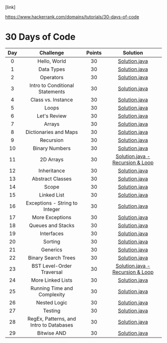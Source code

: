 [link]

https://www.hackerrank.com/domains/tutorials/30-days-of-code


# 30 Days of Code

| Day |                                                Challenge                                                | Points |                                                                                   Solution                                                                                  |
|:---:|:-------------------------------------------------------------------------------------------------------:|:------:|:---------------------------------------------------------------------------------------------------------------------------------------------------------------------------:|
|  0  | Hello, World                                                                                            |   30   | [Solution.java](https://github.com/rishi-anand/hackerrank/blob/master/src/main/java/thirty/days/of/code/zero)                                |
|  1  | Data Types                                                                                              |   30   | [Solution.java](https://github.com/rishi-anand/hackerrank/blob/master/src/main/java/thirty/days/of/code/one)                                 |
|  2  | Operators                                                                                               |   30   | [Solution.java](https://github.com/rishi-anand/hackerrank/blob/master/src/main/java/thirty/days/of/code/two)                                 |
|  3  | Intro to Conditional Statements                                                                         |   30   | [Solution.java](https://github.com/rishi-anand/hackerrank/blob/master/src/main/java/thirty/days/of/code/three)                               |
|  4  | Class vs. Instance                                                                                      |   30   | [Solution.java](https://github.com/rishi-anand/hackerrank/blob/master/src/main/java/thirty/days/of/code/four)                                |
|  5  | Loops                                                                                                   |   30   | [Solution.java](https://github.com/rishi-anand/hackerrank/blob/master/src/main/java/thirty/days/of/code/five)                                  |
|  6  | Let's Review                                                                                            |   30   | [Solution.java](https://github.com/rishi-anand/hackerrank/blob/master/src/main/java/thirty/days/of/code/six)                                 |
|  7  | Arrays                                                                                                  |   30   | [Solution.java](https://github.com/rishi-anand/hackerrank/blob/master/src/main/java/thirty/days/of/code/seven)                                 |
|  8  | Dictionaries and Maps                                                                                   |   30   | [Solution.java](https://github.com/rishi-anand/hackerrank/blob/master/src/main/java/thirty/days/of/code/eight)                               |
|  9  | Recursion                                                                                               |   30   | [Solution.java](https://github.com/rishi-anand/hackerrank/blob/master/src/main/java/thirty/days/of/code/nine)                                |
|  10 | Binary Numbers                                                                                          |   30   | [Solution.java](https://github.com/rishi-anand/hackerrank/blob/master/src/main/java/thirty/days/of/code/ten)                                 |
|  11 | 2D Arrays                                                                                               |   30   | [Solution.java - Recursion & Loop](https://github.com/rishi-anand/hackerrank/blob/master/src/main/java/thirty/days/of/code/eleven)                              |
|  12 | Inheritance                                                                                             |   30   | [Solution.java](https://github.com/rishi-anand/hackerrank/blob/master/src/main/java/thirty/days/of/code/twelve)                             |
|  13 | Abstract Classes                                                                                        |   30   | [Solution.java](https://github.com/rishi-anand/hackerrank/blob/master/src/main/java/thirty/days/of/code/thirteen)                            |
|  14 | Scope                                                                                                   |   30   | [Solution.java](https://github.com/rishi-anand/hackerrank/blob/master/src/main/java/thirty/days/of/code/fourteen)                            |
|  15 | Linked List                                                                                             |   30   | [Solution.java](https://github.com/rishi-anand/hackerrank/blob/master/src/main/java/thirty/days/of/code/fifteen)                             |
|  16 | Exceptions - String to Integer                                                                          |   30   | [Solution.java](https://github.com/rishi-anand/hackerrank/blob/master/src/main/java/thirty/days/of/code/sixteen)                             |
|  17 | More Exceptions                                                                                         |   30   | [Solution.java](https://github.com/rishi-anand/hackerrank/blob/master/src/main/java/thirty/days/of/code/seventeen)                           |
|  18 | Queues and Stacks                                                                                       |   30   | [Solution.java](https://github.com/rishi-anand/hackerrank/blob/master/src/main/java/thirty/days/of/code/eighteen)                            |
|  19 | Interfaces                                                                                              |   30   | [Solution.java](https://github.com/rishi-anand/hackerrank/blob/master/src/main/java/thirty/days/of/code/nineteen)                            |
|  20 | Sorting                                                                                                 |   30   | [Solution.java](https://github.com/rishi-anand/hackerrank/blob/master/src/main/java/thirty/days/of/code/twenty)                              |
|  21 | Generics                                                                                                |   30   | [Solution.java](https://github.com/rishi-anand/hackerrank/blob/master/src/main/java/thirty/days/of/code/twentyone)                           |
|  22 | Binary Search Trees                                                                                     |   30   | [Solution.java](https://github.com/rishi-anand/hackerrank/blob/master/src/main/java/thirty/days/of/code/twentytwo)                           |
|  23 | BST Level-Order Traversal                                                                               |   30   | [Solution.java - Recursion & Loop](https://github.com/rishi-anand/hackerrank/blob/master/src/main/java/thirty/days/of/code/twentythree)     |
|  24 | More Linked Lists                                                                                       |   30   | [Solution.java](https://github.com/rishi-anand/hackerrank/blob/master/src/main/java/thirty/days/of/code/twentyfour)                          |
|  25 | Running Time and Complexity                                                                             |   30   | [Solution.java](https://github.com/rishi-anand/hackerrank/blob/master/src/main/java/thirty/days/of/code/twentyfive)                          |                   
|  26 | Nested Logic                                                                                            |   30   | [Solution.java](https://github.com/rishi-anand/hackerrank/blob/master/src/main/java/thirty/days/of/code/twentysix)                           |
|  27 | Testing                                                                                                 |   30   | [Solution.java](https://github.com/rishi-anand/hackerrank/blob/master/src/main/java/thirty/days/of/code/twentyseven)                         |
|  28 | RegEx, Patterns, and Intro to Databases                                                                 |   30   | [Solution.java](https://github.com/rishi-anand/hackerrank/blob/master/src/main/java/thirty/days/of/code/twentyeight)                         |
|  29 | Bitwise AND                                                                                             |   30   | [Solution.java](https://github.com/rishi-anand/hackerrank/blob/master/src/main/java/thirty/days/of/code/twentynine)                         |




